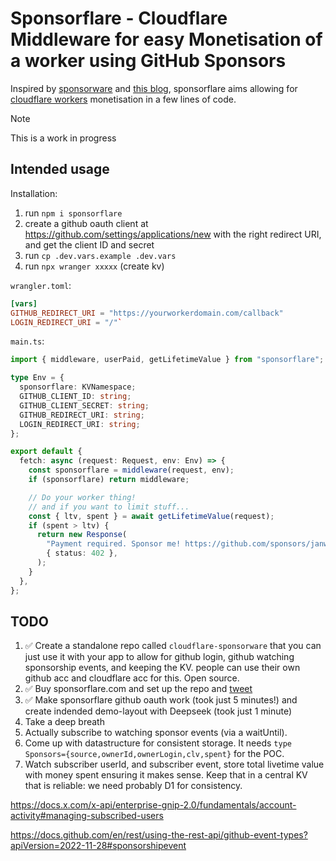 # Sponsorflare - Cloudflare Middleware for easy Monetisation of a worker using GitHub Sponsors

Inspired by [sponsorware](https://github.com/sponsorware/docs) and [this blog](https://calebporzio.com/sponsorware), sponsorflare aims allowing for [cloudflare workers](https://workers.cloudflare.com) monetisation in a few lines of code.

> [!NOTE]
> This is a work in progress

## Intended usage

Installation:

1. run `npm i sponsorflare`
2. create a github oauth client at https://github.com/settings/applications/new with the right redirect URI, and get the client ID and secret
3. run `cp .dev.vars.example .dev.vars`
4. run `npx wranger xxxxx` (create kv)

`wrangler.toml`:

```toml
[vars]
GITHUB_REDIRECT_URI = "https://yourworkerdomain.com/callback"
LOGIN_REDIRECT_URI = "/"`
```

`main.ts`:

```ts
import { middleware, userPaid, getLifetimeValue } from "sponsorflare";

type Env = {
  sponsorflare: KVNamespace;
  GITHUB_CLIENT_ID: string;
  GITHUB_CLIENT_SECRET: string;
  GITHUB_REDIRECT_URI: string;
  LOGIN_REDIRECT_URI: string;
};

export default {
  fetch: async (request: Request, env: Env) => {
    const sponsorflare = middleware(request, env);
    if (sponsorflare) return middleware;

    // Do your worker thing!
    // and if you want to limit stuff...
    const { ltv, spent } = await getLifetimeValue(request);
    if (spent > ltv) {
      return new Response(
        "Payment required. Sponsor me! https://github.com/sponsors/janwilmake",
        { status: 402 },
      );
    }
  },
};
```

## TODO

1. ✅ Create a standalone repo called `cloudflare-sponsorware` that you can just use it with your app to allow for github login, github watching sponsorship events, and keeping the KV. people can use their own github acc and cloudflare acc for this. Open source.
2. ✅ Buy sponsorflare.com and set up the repo and [tweet](https://x.com/janwilmake/status/1883493435635585198)
3. ✅ Make sponsorflare github oauth work (took just 5 minutes!) and create indended demo-layout with Deepseek (took just 1 minute)
4. Take a deep breath
5. Actually subscribe to watching sponsor events (via a waitUntil).
6. Come up with datastructure for consistent storage. It needs `type Sponsors={source,ownerId,ownerLogin,clv,spent}` for the POC.
7. Watch subscriber userId, and subscriber event, store total livetime value with money spent ensuring it makes sense. Keep that in a central KV that is reliable: we need probably D1 for consistency.

https://docs.x.com/x-api/enterprise-gnip-2.0/fundamentals/account-activity#managing-subscribed-users

https://docs.github.com/en/rest/using-the-rest-api/github-event-types?apiVersion=2022-11-28#sponsorshipevent
